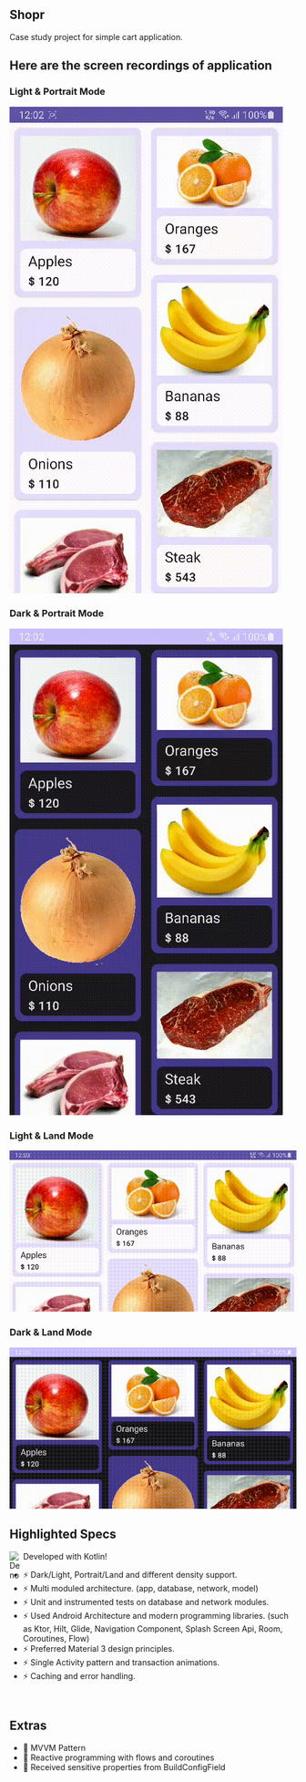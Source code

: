 ## Shopr

Case study project for simple cart application.
<br />

## Here are the screen recordings of application

### Light & Portrait Mode

![Light Mode](portrait_light.gif)

### Dark & Portrait Mode

![Light Mode](portrait_dark.gif)

### Light & Land Mode

![Light Mode](land_light.gif)

### Dark & Land Mode

![Light Mode](land_dark.gif)

## Highlighted Specs
<img align="left" alt="Deno" width="24px" src="https://user-images.githubusercontent.com/6463980/28998869-97bca9dc-7a03-11e7-8a95-3bbe9c1f7926.png"/> Developed with Kotlin!
- ⚡ Dark/Light, Portrait/Land and different density support.
- ⚡ Multi moduled architecture. (app, database, network, model)
- ⚡ Unit and instrumented tests on database and network modules.
- ⚡ Used Android Architecture and modern programming libraries. (such as Ktor, Hilt, Glide, Navigation Component, Splash Screen Api, Room, Coroutines, Flow)
- ⚡ Preferred Material 3 design principles.
- ⚡ Single Activity pattern and transaction animations.
- ⚡ Caching and error handling.
<br />

## Extras
- 💪 MVVM Pattern
- 💪 Reactive programming with flows and coroutines
- 💪 Received sensitive properties from BuildConfigField